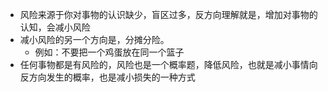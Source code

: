 + 风险来源于你对事物的认识缺少，盲区过多，反方向理解就是，增加对事物的认知，会减小风险
+  减小风险的另一个方向是，分摊分险。
	- 例如：不要把一个鸡蛋放在同一个篮子
+ 任何事物都是有风险的，风险也是一个概率题，降低风险，也就是减小事情向反方向发生的概率，也是减小损失的一种方式